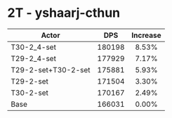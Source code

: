 # 2T - yshaarj-cthun
| Actor | DPS | Increase |
|---|:---:|:---:|
|T30-2_4-set|180198|8.53%|
|T29-2_4-set|177929|7.17%|
|T29-2-set+T30-2-set|175881|5.93%|
|T29-2-set|171504|3.30%|
|T30-2-set|170167|2.49%|
|Base|166031|0.00%|
